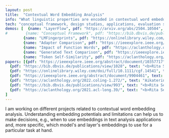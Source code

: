 ```yaml
---
layout: post
title:  "Contextual Word Embedding Analysis"
info: "What linguistic properties are encoded in contextual word embeddings?"
tech: "conceptual framework, design studies, applications, evaluation studies"
demos: [  {name: "LayerFlow", pdf: "https://arxiv.org/abs/2504.10504", link: "https://layerflow.ivia.ch", img: "assets/img/layerflow.png", descr: "How to enable embedding analysis while communicating the transformation, representation, and interpretation uncertainty?"},
#        {name: "Conceptual Framework", pdf: "https://bib.dbvis.de/publications/view/1028", link: "https://embedding-framework.lingvis.io", img: "assets/img/framework.png", descr: "What to consider when designing applications for word embedding contextualization tasks?"},
        {name: "LMFingerprints", pdf: "https://onlinelibrary.wiley.com/doi/full/10.1111/cgf.14541", link: "https://lmfingerprints.lingvis.io", img: "assets/img/lmfingerprints.png", descr: "Which linguistic properties are encoded in embedding vectors in different model's layers?"},
        {name: "Adapter Comparison", pdf: "https://ieeexplore.ieee.org/abstract/document/9904461", link: "https://adapters.demo.lingvis.io", img: "assets/img/adapters.png", descr: "Which language models encode semantic concepts such as stereotypes or word sentiment?"},
        {name: "Impact of Function Words", pdf: "https://aclanthology.org/2022.coling-1.272/", link: "https://function-words.lingvis.io", img: "assets/img/function-words.png", descr: "Do models 'understand' the linguistic functionality of function words?"},
        {name: "Generated Text Comparison", pdf: "https://ieeexplore.ieee.org/abstract/document/10357717", link: "https://prompt-comparison.lingvis.io", img: "assets/img/prompt-comparison.png", descr: "How to effectively compare texts generated by two language models?"},
        {name: "Token Self-Similarity", pdf: "https://aclanthology.org/2021.acl-long.39/", link: "https://embeddings-explained.lingvis.io", img: "assets/img/interlinked-projections.png", descr: "What are the reasons for strong embedding contextualization?"}]
papers: [{pdf: "https://ieeexplore.ieee.org/abstract/document/10357717", text: "<b>Rita Sevastjanova</b>, Simon Vogelbacher, Andreas Spitz, Daniel Keim, and Mennatallah El-Assady. 2023. Visual Comparison of Text Sequences Generated by Large Language Models. <i>In 2023 IEEE Visualization in Data Science (VDS), IEEE, 11-20.</i>"},
  {pdf: "https://bib.dbvis.de/publications/view/1028", text: "<b>Rita Sevastjanova</b> and Mennatallah El-Assady. 2023. WEC-Explainer: A Descriptive Framework. <i>In Exploring Research Opportunities for Natural Language, Text, and Data Visualization (NLVIZ) Workshop at IEEE VIS.</i>"},
  {pdf: "https://onlinelibrary.wiley.com/doi/full/10.1111/cgf.14541", text: "<b>Rita Sevastjanova</b>, A Kalouli, Christin Beck, Hanna Hauptmann, and Mennatallah El-Assady. 2022. LMFingerprints: Visual explanations of language model embedding spaces through layerwise contextualization scores. <i>In Computer Graphics Forum, 295-307.</i>"},
  {pdf: "https://ieeexplore.ieee.org/abstract/document/9904461", text: "<b>Rita Sevastjanova</b>, Eren Cakmak, Shauli Ravfogel, Ryan Cotterell, and Mennatallah El-Assady. 2022. Visual comparison of language model adaptation. <i>In IEEE Transactions on Visualization and Computer Graphics 29, 1, 1178-1188.</i>"},
  {pdf: "https://aclanthology.org/2022.coling-1.272/", text: "Aikaterini-Lida Kalouli*, <b>Rita Sevastjanova</b>*, Christin Beck, and Maribel Romero. 2022. Negation, coordination, and quantifiers in contextualized language models. <i>In International Conference On Computational Linguistics (COLING)</i> (*equal contribution)."},
  {pdf: "https://bib.dbvis.de/publications/view/993", text: "<b>Rita Sevastjanova</b> and Mennatallah El-Assady. 2022. Beware the Rationalization Trap! When Language Model Explainability diverges from our Mental Models of Language. <i>In Communication in Human-AI Interaction Workshop at IJCAI-ECAI'22.</i>"},
  {pdf: "https://aclanthology.org/2021.acl-long.39/", text: "<b>Rita Sevastjanova</b>, Aikaterini-Lida Kalouli, Christin Beck, Hanna Schäfer, and Mennatallah El-Assady. 2021. Explaining Contextualization in Language Models using Visual Analytics. <i>In Proceedings of the 59th Annual Meeting of the Association for Computational Linguistics and the 11th International Joint Conference on Natural Language Processing (Volume 1: Long Papers), Association for Computational Linguistics, 464-476.</i>"}
]
---
```


I am working on different projects related to contextual word embedding analysis. Understanding embedding potentials and limitations can help us to make decisions, e.g., when to use embeddings in text analysis applications and, more specific, which model's and layer's embeddings to use for a particular task at hand.